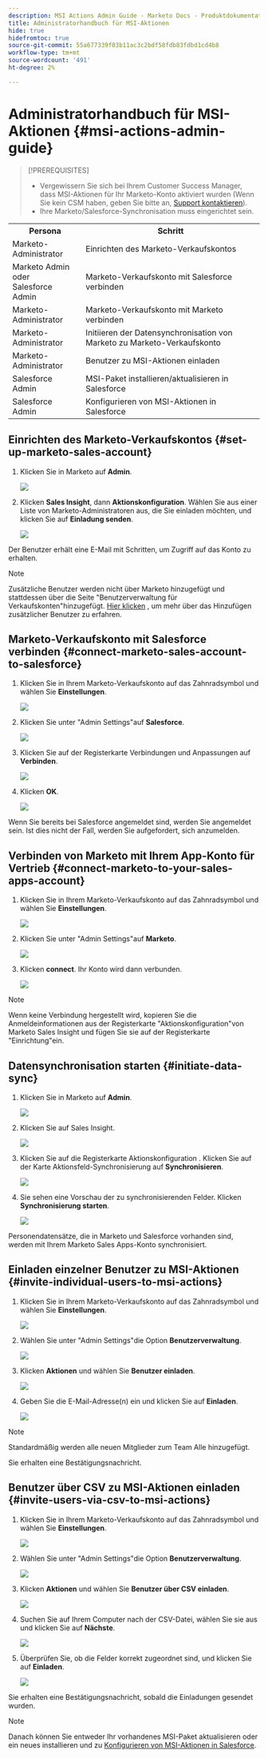 ```yaml
---
description: MSI Actions Admin Guide - Marketo Docs - Produktdokumentation
title: Administratorhandbuch für MSI-Aktionen
hide: true
hidefromtoc: true
source-git-commit: 55a677339f03b11ac3c2bdf58fdb83fdbd1cd4b8
workflow-type: tm+mt
source-wordcount: '491'
ht-degree: 2%

---
```


# Administratorhandbuch für MSI-Aktionen {#msi-actions-admin-guide}

>[!PREREQUISITES]
>
>* Vergewissern Sie sich bei Ihrem Customer Success Manager, dass MSI-Aktionen für Ihr Marketo-Konto aktiviert wurden (Wenn Sie kein CSM haben, geben Sie bitte an, [Support kontaktieren](https://nation.marketo.com/t5/support/ct-p/Support)).
>* Ihre Marketo/Salesforce-Synchronisation muss eingerichtet sein.


<table>
 <tr>
  <th>Persona</th>
  <th>Schritt</th>
 </tr>
 <tr>
  <td>Marketo-Administrator</td>
  <td>Einrichten des Marketo-Verkaufskontos</td>
 </tr>
 <tr>
  <td>Marketo Admin oder <br/>Salesforce Admin</td>
  <td>Marketo-Verkaufskonto mit Salesforce verbinden</td>
 </tr>
 <tr>
  <td>Marketo-Administrator</td>
  <td>Marketo-Verkaufskonto mit Marketo verbinden</td>
 </tr>
 <tr>
  <td>Marketo-Administrator</td>
  <td>Initiieren der Datensynchronisation von Marketo zu Marketo-Verkaufskonto</td>
 </tr>
 <tr>
  <td>Marketo-Administrator</td>
  <td>Benutzer zu MSI-Aktionen einladen</td>
 </tr>
 <tr>
  <td>Salesforce Admin</td>
  <td>MSI-Paket installieren/aktualisieren in Salesforce</td>
 </tr>
 <tr>
  <td>Salesforce Admin</td>
  <td>Konfigurieren von MSI-Aktionen in Salesforce</td>
 </tr>
</table>

## Einrichten des Marketo-Verkaufskontos {#set-up-marketo-sales-account}

1. Klicken Sie in Marketo auf **Admin**.

   ![](assets/msi-actions-admin-guide-1.png)

1. Klicken **Sales Insight**, dann **Aktionskonfiguration**. Wählen Sie aus einer Liste von Marketo-Administratoren aus, die Sie einladen möchten, und klicken Sie auf **Einladung senden**.

   ![](assets/msi-actions-admin-guide-2.png)

Der Benutzer erhält eine E-Mail mit Schritten, um Zugriff auf das Konto zu erhalten.

>[!NOTE]
>
>Zusätzliche Benutzer werden nicht über Marketo hinzugefügt und stattdessen über die Seite &quot;Benutzerverwaltung für Verkaufskonten&quot;hinzugefügt. [Hier klicken](/help/marketo/product-docs/marketo-sales-connect/admin/invite-users.md) , um mehr über das Hinzufügen zusätzlicher Benutzer zu erfahren.

## Marketo-Verkaufskonto mit Salesforce verbinden {#connect-marketo-sales-account-to-salesforce}

1. Klicken Sie in Ihrem Marketo-Verkaufskonto auf das Zahnradsymbol und wählen Sie **Einstellungen**.

   ![](assets/msi-actions-admin-guide-3.png)

1. Klicken Sie unter &quot;Admin Settings&quot;auf **Salesforce**.

   ![](assets/msi-actions-admin-guide-4.png)

1. Klicken Sie auf der Registerkarte Verbindungen und Anpassungen auf **Verbinden**.

   ![](assets/msi-actions-admin-guide-5.png)

1. Klicken **OK**.

   ![](assets/msi-actions-admin-guide-6.png)

Wenn Sie bereits bei Salesforce angemeldet sind, werden Sie angemeldet sein. Ist dies nicht der Fall, werden Sie aufgefordert, sich anzumelden.

## Verbinden von Marketo mit Ihrem App-Konto für Vertrieb {#connect-marketo-to-your-sales-apps-account}

1. Klicken Sie in Ihrem Marketo-Verkaufskonto auf das Zahnradsymbol und wählen Sie **Einstellungen**.

   ![](assets/msi-actions-admin-guide-7.png)

1. Klicken Sie unter &quot;Admin Settings&quot;auf **Marketo**.

   ![](assets/msi-actions-admin-guide-8.png)

1. Klicken **connect**. Ihr Konto wird dann verbunden.

   ![](assets/msi-actions-admin-guide-9.png)

>[!NOTE]
>
>Wenn keine Verbindung hergestellt wird, kopieren Sie die Anmeldeinformationen aus der Registerkarte &quot;Aktionskonfiguration&quot;von Marketo Sales Insight und fügen Sie sie auf der Registerkarte &quot;Einrichtung&quot;ein.

## Datensynchronisation starten {#initiate-data-sync}

1. Klicken Sie in Marketo auf **Admin**.

   ![](assets/msi-actions-admin-guide-10.png)

1. Klicken Sie auf Sales Insight.

   ![](assets/msi-actions-admin-guide-11.png)

1. Klicken Sie auf die Registerkarte Aktionskonfiguration . Klicken Sie auf der Karte Aktionsfeld-Synchronisierung auf **Synchronisieren**.

   ![](assets/msi-actions-admin-guide-12.png)

1. Sie sehen eine Vorschau der zu synchronisierenden Felder. Klicken **Synchronisierung starten**.

   ![](assets/msi-actions-admin-guide-13.png)

Personendatensätze, die in Marketo und Salesforce vorhanden sind, werden mit Ihrem Marketo Sales Apps-Konto synchronisiert.

## Einladen einzelner Benutzer zu MSI-Aktionen {#invite-individual-users-to-msi-actions}

1. Klicken Sie in Ihrem Marketo-Verkaufskonto auf das Zahnradsymbol und wählen Sie **Einstellungen**.

   ![](assets/msi-actions-admin-guide-14.png)

1. Wählen Sie unter &quot;Admin Settings&quot;die Option **Benutzerverwaltung**.

   ![](assets/msi-actions-admin-guide-15.png)

1. Klicken **Aktionen** und wählen Sie **Benutzer einladen**.

   ![](assets/msi-actions-admin-guide-16.png)

1. Geben Sie die E-Mail-Adresse(n) ein und klicken Sie auf **Einladen**.

   ![](assets/msi-actions-admin-guide-17.png)

>[!NOTE]
>
>Standardmäßig werden alle neuen Mitglieder zum Team Alle hinzugefügt.

Sie erhalten eine Bestätigungsnachricht.

## Benutzer über CSV zu MSI-Aktionen einladen {#invite-users-via-csv-to-msi-actions}

1. Klicken Sie in Ihrem Marketo-Verkaufskonto auf das Zahnradsymbol und wählen Sie **Einstellungen**.

   ![](assets/msi-actions-admin-guide-18.png)

1. Wählen Sie unter &quot;Admin Settings&quot;die Option **Benutzerverwaltung**.

   ![](assets/msi-actions-admin-guide-19.png)

1. Klicken **Aktionen** und wählen Sie **Benutzer über CSV einladen**.

   ![](assets/msi-actions-admin-guide-20.png)

1. Suchen Sie auf Ihrem Computer nach der CSV-Datei, wählen Sie sie aus und klicken Sie auf **Nächste**.

   ![](assets/msi-actions-admin-guide-21.png)

1. Überprüfen Sie, ob die Felder korrekt zugeordnet sind, und klicken Sie auf **Einladen**.

   ![](assets/msi-actions-admin-guide-22.png)

Sie erhalten eine Bestätigungsnachricht, sobald die Einladungen gesendet wurden.

>[!NOTE]
>
>Danach können Sie entweder Ihr vorhandenes MSI-Paket aktualisieren oder ein neues installieren und zu [Konfigurieren von MSI-Aktionen in Salesforce](/help/marketo/product-docs/marketo-sales-insight/actions/salesforce-configuration/msi-actions-configuration-in-salesforce.md).
